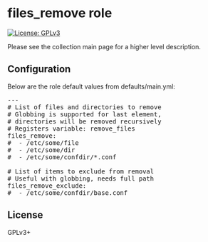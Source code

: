 # files_remove role

[![License: GPLv3](https://img.shields.io/badge/license-GPLv3-brightgreen.svg)](https://www.gnu.org/licenses/gpl-3.0)

Please see the collection main page for a higher level description.

## Configuration

Below are the role default values from defaults/main.yml:

<pre>
---
# List of files and directories to remove
# Globbing is supported for last element,
# directories will be removed recursively
# Registers variable: remove_files
files_remove:
#  - /etc/some/file
#  - /etc/some/dir
#  - /etc/some/confdir/*.conf

# List of items to exclude from removal
# Useful with globbing, needs full path
files_remove_exclude:
#  - /etc/some/confdir/base.conf
</pre>

## License

GPLv3+
